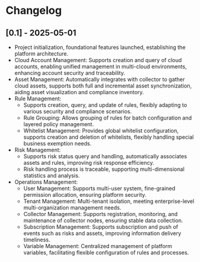 # Changelog

## [0.1] - 2025-05-01
- Project initialization, foundational features launched, establishing the platform architecture.
- Cloud Account Management: Supports creation and query of cloud accounts, enabling unified management in multi-cloud environments, enhancing account security and traceability.
- Asset Management: Automatically integrates with collector to gather cloud assets, supports both full and incremental asset synchronization, aiding asset visualization and compliance inventory.
- Rule Management:
  - Supports creation, query, and update of rules, flexibly adapting to various security and compliance scenarios.
  - Rule Grouping: Allows grouping of rules for batch configuration and layered policy management.
  - Whitelist Management: Provides global whitelist configuration, supports creation and deletion of whitelists, flexibly handling special business exemption needs.
- Risk Management:
  - Supports risk status query and handling, automatically associates assets and rules, improving risk response efficiency.
  - Risk handling process is traceable, supporting multi-dimensional statistics and analysis.
- Operations Management:
  - User Management: Supports multi-user system, fine-grained permission allocation, ensuring platform security.
  - Tenant Management: Multi-tenant isolation, meeting enterprise-level multi-organization management needs.
  - Collector Management: Supports registration, monitoring, and maintenance of collector nodes, ensuring stable data collection.
  - Subscription Management: Supports subscription and push of events such as risks and assets, improving information delivery timeliness.
  - Variable Management: Centralized management of platform variables, facilitating flexible configuration of rules and processes.